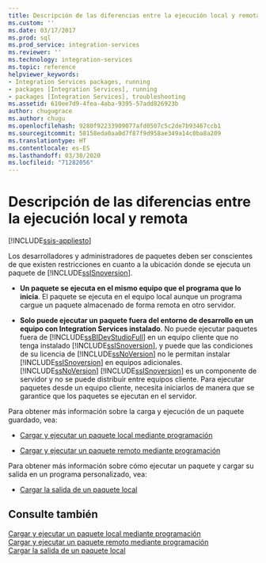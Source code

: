 ```yaml
---
title: Descripción de las diferencias entre la ejecución local y remota | Microsoft Docs
ms.custom: ''
ms.date: 03/17/2017
ms.prod: sql
ms.prod_service: integration-services
ms.reviewer: ''
ms.technology: integration-services
ms.topic: reference
helpviewer_keywords:
- Integration Services packages, running
- packages [Integration Services], running
- packages [Integration Services], troubleshooting
ms.assetid: 610ee7d9-4fea-4aba-9395-57add826923b
author: chugugrace
ms.author: chugu
ms.openlocfilehash: 9280f92233909077afd0507c5c2de7b93467ccb1
ms.sourcegitcommit: 58158eda0aa0d7f87f9d958ae349a14c0ba8a209
ms.translationtype: HT
ms.contentlocale: es-ES
ms.lasthandoff: 03/30/2020
ms.locfileid: "71282056"
---
```

# <a name="understanding-the-differences-between-local-and-remote-execution"></a>Descripción de las diferencias entre la ejecución local y remota

[!INCLUDE[ssis-appliesto](../../includes/ssis-appliesto-ssvrpluslinux-asdb-asdw-xxx.md)]


  Los desarrolladores y administradores de paquetes deben ser conscientes de que existen restricciones en cuanto a la ubicación donde se ejecuta un paquete de [!INCLUDE[ssISnoversion](../../includes/ssisnoversion-md.md)].  
  
-   **Un paquete se ejecuta en el mismo equipo que el programa que lo inicia**. El paquete se ejecuta en el equipo local aunque un programa cargue un paquete almacenado de forma remota en otro servidor.  
  
-   **Solo puede ejecutar un paquete fuera del entorno de desarrollo en un equipo con Integration Services instalado**. No puede ejecutar paquetes fuera de [!INCLUDE[ssBIDevStudioFull](../../includes/ssbidevstudiofull-md.md)] en un equipo cliente que no tenga instalado [!INCLUDE[ssISnoversion](../../includes/ssisnoversion-md.md)], y puede que las condiciones de su licencia de [!INCLUDE[ssNoVersion](../../includes/ssnoversion-md.md)] no le permitan instalar [!INCLUDE[ssISnoversion](../../includes/ssisnoversion-md.md)] en equipos adicionales. [!INCLUDE[ssNoVersion](../../includes/ssnoversion-md.md)] [!INCLUDE[ssISnoversion](../../includes/ssisnoversion-md.md)] es un componente de servidor y no se puede distribuir entre equipos cliente. Para ejecutar paquetes desde un equipo cliente, necesita iniciarlos de manera que se garantice que los paquetes se ejecutan en el servidor.  
  
 Para obtener más información sobre la carga y ejecución de un paquete guardado, vea:  
  
-   [Cargar y ejecutar un paquete local mediante programación](../../integration-services/run-manage-packages-programmatically/loading-and-running-a-local-package-programmatically.md)  
  
-   [Cargar y ejecutar un paquete remoto mediante programación](../../integration-services/run-manage-packages-programmatically/loading-and-running-a-remote-package-programmatically.md)  
  
 Para obtener más información sobre cómo ejecutar un paquete y cargar su salida en un programa personalizado, vea:  
  
-   [Cargar la salida de un paquete local](../../integration-services/run-manage-packages-programmatically/loading-the-output-of-a-local-package.md)  
  
## <a name="see-also"></a>Consulte también  
 [Cargar y ejecutar un paquete local mediante programación](../../integration-services/run-manage-packages-programmatically/loading-and-running-a-local-package-programmatically.md)   
 [Cargar y ejecutar un paquete remoto mediante programación](../../integration-services/run-manage-packages-programmatically/loading-and-running-a-remote-package-programmatically.md)   
 [Cargar la salida de un paquete local](../../integration-services/run-manage-packages-programmatically/loading-the-output-of-a-local-package.md)  
  
  
